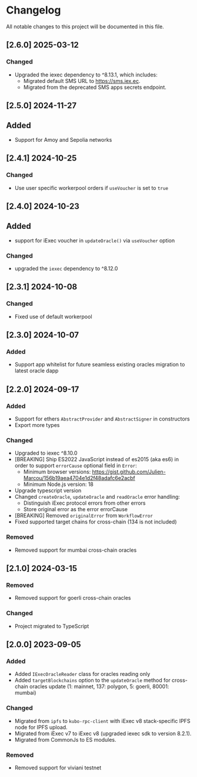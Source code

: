 # Changelog

All notable changes to this project will be documented in this file.

## [2.6.0] 2025-03-12

### Changed

- Upgraded the iexec dependency to ^8.13.1, which includes:
  - Migrated default SMS URL to https://sms.iex.ec.
  - Migrated from the deprecated SMS apps secrets endpoint.

## [2.5.0] 2024-11-27

## Added

- Support for Amoy and Sepolia networks

## [2.4.1] 2024-10-25

### Changed

- Use user specific workerpool orders if `useVoucher` is set to `true`

## [2.4.0] 2024-10-23

## Added

- support for iExec voucher in `updateOracle()` via `useVoucher` option

### Changed

- upgraded the `iexec` dependency to ^8.12.0

## [2.3.1] 2024-10-08

### Changed

- Fixed use of default workerpool

## [2.3.0] 2024-10-07

### Added

- Support app whitelist for future seamless existing oracles migration to latest oracle dapp

## [2.2.0] 2024-09-17

### Added

- Support for ethers `AbstractProvider` and `AbstractSigner` in constructors
- Export more types

### Changed

- Upgraded to iexec ^8.10.0
- [BREAKING] Ship ES2022 JavaScript instead of es2015 (aka es6) in order to support `errorCause` optional field in `Error`:
  - Minimum browser versions: <https://gist.github.com/Julien-Marcou/156b19aea4704e1d2f48adafc6e2acbf>
  - Minimum Node.js version: 18
- Upgrade typescript version
- Changed `createOracle`, `updateOracle` and `readOracle` error handling:
  - Distinguish iExec protocol errors from other errors
  - Store original error as the error errorCause
- [BREAKING] Removed `originalError` from `WorkflowError`
- Fixed supported target chains for cross-chain (134 is not included)

### Removed

- Removed support for mumbai cross-chain oracles

## [2.1.0] 2024-03-15

### Removed

- Removed support for goerli cross-chain oracles

### Changed

- Project migrated to TypeScript

## [2.0.0] 2023-09-05

### Added

- Added `IExecOracleReader` class for oracles reading only
- Added `targetBlockchains` option to the `updateOracle` method for cross-chain oracles update (1: mainnet, 137: polygon, 5: goerli, 80001: mumbai)

### Changed

- Migrated from `ipfs` to `kubo-rpc-client` with iExec v8 stack-specific IPFS node for IPFS upload.
- Migrated from iExec v7 to iExec v8 (upgraded iexec sdk to version 8.2.1).
- Migrated from CommonJs to ES modules.

### Removed

- Removed support for viviani testnet
